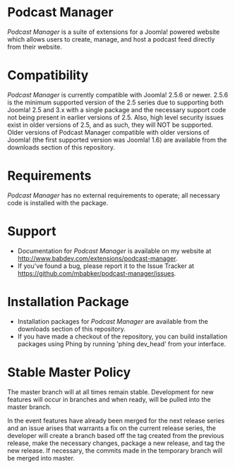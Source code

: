 Podcast Manager
===============
*Podcast Manager* is a suite of extensions for a Joomla! powered website which allows users to create, manage, and host a podcast feed directly from their website.

Compatibility
===============
*Podcast Manager* is currently compatible with Joomla! 2.5.6 or newer.  2.5.6 is the minimum supported version of the 2.5 series due to supporting both Joomla! 2.5 and 3.x with a single package and the necessary support code not being present in earlier versions of 2.5.  Also, high level security issues exist in older versions of 2.5, and as such, they will NOT be supported.  Older versions of Podcast Manager compatible with older versions of Joomla! (the first supported version was Joomla! 1.6) are available from the downloads section of this repository.

Requirements
===============
*Podcast Manager* has no external requirements to operate; all necessary code is installed with the package.

Support
===============
* Documentation for *Podcast Manager* is available on my website at http://www.babdev.com/extensions/podcast-manager.
* If you've found a bug, please report it to the Issue Tracker at https://github.com/mbabker/podcast-manager/issues.

Installation Package
===============
* Installation packages for *Podcast Manager* are available from the downloads section of this repository.
* If you have made a checkout of the repository, you can build installation packages using Phing by running 'phing dev_head' from your interface.

Stable Master Policy
===============
The master branch will at all times remain stable.  Development for new features will occur in branches and when ready, will be pulled into the master branch.

In the event features have already been merged for the next release series and an issue arises that warrants a fix on the current release series, the developer will create a branch based off the tag created from the previous release, make the necessary changes, package a new release, and tag the new release.  If necessary, the commits made in the temporary branch will be merged into master.
